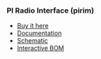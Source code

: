 ### PI Radio Interface (pirim)

- [Buy it here](https://www.tindie.com/products/w6ipa/radio-interface-module-pirim-for-raspberry-pi/)
- [Documentation](https://projects.w6ipa.com/documentation/pirim/overview)
- [Schematic](https://projects.w6ipa.com/documentation/pirim/schematic.pdf)
- [Interactive BOM](https://projects.w6ipa.com/documentation/pirim/ibom.html)